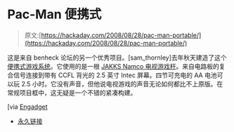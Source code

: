 # Pac-Man 便携式

> 原文:[https://hackaday.com/2008/08/28/pac-man-portable/](https://hackaday.com/2008/08/28/pac-man-portable/)

这是来自 benheck 论坛的另一个优秀项目。[sam_thornley]去年秋天建造了这个[便携式游戏系统](http://forums.benheck.com/viewtopic.php?t=24780)。它使用的是一根 [JAKKS Namco 电视游戏杆](http://www.jakkstvgames.com/)。来自电路板的复合信号连接到带有 CCFL 背光的 2.5 英寸 Intec 屏幕。四节可充电的 AA 电池可以玩 2.5 小时。它没有声音，但他说电视游戏的声音无论如何都比不上原版。在常规项目框中，这无疑是一个不错的紧凑构建。

[via [Engadget](http://www.engadget.com/2008/08/28/pac-man-mini-handheld-does-boxy-right/)

*   [永久链接](http://forums.benheck.com/viewtopic.php?t=24780)